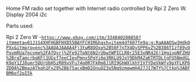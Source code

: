 Home FM radio set together with Internet radio controlled by Rpi 2 Zero W.
Display 2004 i2c

Parts used:

Rpi 2 Zero W -<code>https://www.ebay.com/itm/334840200858?itmmeta=01J1S4XHFHGBFHXD55BAYFCH1M&hash=item4df607fe9a:g:RaAAAOSw3HdkQPXx&itmprp=enc%3AAQAJAAAA4Fj3twR8QOxp%2B50F7nTX4DySPP6vZ%2B386TIzf89yOPovmRUa7gcvme%2FAfQyrj%2Fe9JTpNt6N2rUbwtWPICLR0r25E3xNR42Gj1HgivpNFZHU%2BrqTamcrbqKFl1UGsf7eeCIexPmnx5PqYi6p3RKLU9JoY9DkM4ZaKTRTDLtgFU5NmdGLK9qY1ZJ8umr5QUrUbHSzR09xVFu74q0R7FkRm8J1RI9GhWXlkhY1VfYDeVkWfy9pYFLKP6ZD0A%2BmazATkqh1Fx29%2Bb75acxBmD2UnuQZ3p5Nq9zmqwmH427JI7W7Y%7Ctkp%3ABFBM6pf2pI5k</code>
